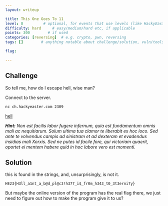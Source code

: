 ```yaml
---
layout: writeup

title: This One Goes To 11
level: 8         # optional, for events that use levels (like HackyEaster)
difficulty: hard     # easy/medium/hard etc, if applicable
points: 300        # if used
categories: [reversing]  # e.g. crypto, pwn, reversing
tags: []        # anything notable about challenge/solution, vuln/tools/etc

flag:

---
```


## Challenge

So tell me, how do I escape hell, wise man?

Connect to the server.

`nc ch.hackyeaster.com 2309`

[hell](writeupfiles/hell)


***Hint:** Non est facilis labor fugere infernum, quia est fundamentum omnis mali ac nequitiarum. Solum ultima tua clamor te liberabit ex hoc loco. Sed ante te volvendus campis ad sinistram et ad dexteram et evadendus insidias mali Xorxis. Sed ne putes id facile fore, qui victoriam quaerit, oportet ei mentem habere quid in hoc labore vero est momenti.*

## Solution

this is found in the strings, and, unsurprisingly, is not it.

```
HE23{H3ll_a1nt_a_b@d_pl@c3!h377_i$_fr0m_h343_t0_3t3erni7y}
```

But maybe the online version of the program has the real flag there, we just need to figure out how to make the program give it to us?

